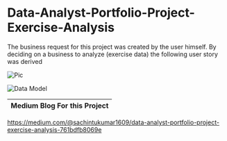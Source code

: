 # Data-Analyst-Portfolio-Project-Exercise-Analysis

The business request for this project was created by the user himself. By deciding on a business to analyze (exercise data) the following user story was derived


![Pic](https://user-images.githubusercontent.com/103982094/224316009-12c65911-92c0-47f8-b10b-093ff5845a7d.png)


![Data Model](https://user-images.githubusercontent.com/103982094/223974345-a2095fb8-ff3d-4d5c-a361-d919a86a2ebe.png)

|Medium Blog For this Project|
|-|
https://medium.com/@sachintukumar1609/data-analyst-portfolio-project-exercise-analysis-761bdfb8069e

